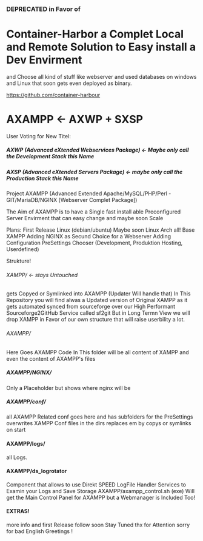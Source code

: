 ### DEPRECATED in Favor of 
Container-Harbor a Complet Local and Remote Solution to Easy install a Dev Envirment 
======
and Choose all kind of stuff like webserver and used 
databases on windows and Linux that soon gets even deployed as binary.

https://github.com/container-harbour




AXAMPP <- AXWP + SXSP
======

User Voting for New Titel:
##### AXWP (Advanced eXtended Webservices Package) <- Maybe only call the Development Stack this Name
##### AXSP (Advanced eXtended Servers Package) <- maybe only call the Production Stack this Name

Project AXAMPP (Advanced Extended Apache/MySQL/PHP/Perl - GIT/MariaDB/NGINX [Webserver Complet Package]) 

The Aim of AXAMPP is to have a Single fast install able Preconfigured Server Envirment that can easy change and maybe soon Scale


Plans:
First Release Linux (debian/ubuntu) Maybe soon Linux Arch all!
Base XAMPP
Adding NGINX as Secund Choice for a Webserver
Adding Configuration PreSettings Chooser (Development, Produktion Hosting, Userdefined)

Strukture!

###### XAMPP/ <- stays Untouched 
gets Copyed or Symlinked into AXAMPP (Updater Will handle that) 
In This Repository you will find alwas a Updated version of Original XAMPP as it gets automated synced from sourceforge over our High Performant Sourceforge2GitHub Service called sf2git
But in Long Termn View we will drop XAMPP in Favor of our own structure that will raise userbility a lot.


###### AXAMPP/ 
Here Goes AXAMPP Code
In This folder will be all content of XAMPP and even the content of AXAMPP's files

##### AXAMPP/NGINX/   
Only a Placeholder but shows where nginx will be
##### AXAMPP/conf/ 
all AXAMPP Related conf goes here and has subfolders for the PreSettings overwrites XAMPP Conf files in the dirs replaces em by copys or symlinks on start

#### AXAMPP/logs/ 
all Logs.

#### AXAMPP/ds_logrotator 
Component that allows to use Direkt SPEED LogFile Handler Services to Examin your Logs and Save Storage
AXAMPP/axampp_control.sh (exe) Will get the Main Control Panel for AXAMPP but a Webmanager is Included Too!


#### EXTRAS!
more info and first Release follow soon Stay Tuned thx for Attention sorry for bad English Greetings !


